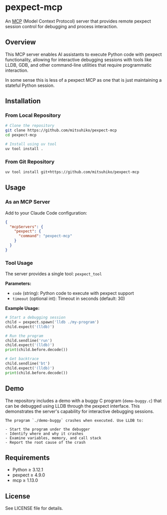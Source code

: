 # pexpect-mcp

An [MCP](https://modelcontextprotocol.io/) (Model Context Protocol) server that
provides remote pexpect session control for debugging and process interaction.

## Overview

This MCP server enables AI assistants to execute Python code with pexpect
functionality, allowing for interactive debugging sessions with tools like
LLDB, GDB, and other command-line utilities that require programmatic
interaction.

In some sense this is less of a pexpect MCP as one that is just maintaining
a stateful Python session.

## Installation

### From Local Repository

```bash
# Clone the repository
git clone https://github.com/mitsuhiko/pexpect-mcp
cd pexpect-mcp

# Install using uv tool
uv tool install .
```

### From Git Repository

```bash
uv tool install git+https://github.com/mitsuhiko/pexpect-mcp
```

## Usage

### As an MCP Server

Add to your Claude Code configuration:

```json
{
  "mcpServers": {
    "pexpect": {
      "command": "pexpect-mcp"
    }
  }
}
```

### Tool Usage

The server provides a single tool: `pexpect_tool`

**Parameters:**
- `code` (string): Python code to execute with pexpect support
- `timeout` (optional int): Timeout in seconds (default: 30)

**Example Usage:**

```python
# Start a debugging session
child = pexpect.spawn('lldb ./my-program')
child.expect('(lldb)')

# Run the program
child.sendline('run')
child.expect('(lldb)')
print(child.before.decode())

# Get backtrace
child.sendline('bt')
child.expect('(lldb)')
print(child.before.decode())
```

## Demo

The repository includes a demo with a buggy C program (`demo-buggy.c`) that can
be debugged using LLDB through the pexpect interface. This demonstrates the
server's capability for interactive debugging sessions.

```
The program `./demo-buggy` crashes when executed. Use LLDB to:

- Start the program under the debugger
- Identify where and why it crashes
- Examine variables, memory, and call stack
- Report the root cause of the crash
```

## Requirements

- Python ≥ 3.12.1
- pexpect ≥ 4.9.0
- mcp ≥ 1.13.0

## License

See LICENSE file for details.
